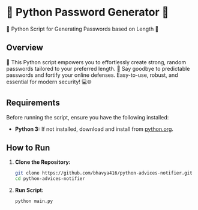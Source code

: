 # 🔏 Python Password Generator 🔑

🔐 Python Script for Generating Passwords based on Length 🚀

## Overview

🔐 This Python script empowers you to effortlessly create strong, random passwords tailored to your preferred length. 🎲 Say goodbye to predictable passwords and fortify your online defenses. Easy-to-use, robust, and essential for modern security! 💻🌐 

## Requirements

Before running the script, ensure you have the following installed:

- **Python 3:** If not installed, download and install from [python.org](https://www.python.org/downloads/).
  
## How to Run

1. **Clone the Repository:**
   ```bash
   git clone https://github.com/bhavya416/python-advices-notifier.git
   cd python-advices-notifier
   ```
2. **Run Script:**
   ```bash
   python main.py
   ```
